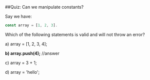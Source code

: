 ##Quiz: Can we manipulate constants?

Say we have:

```javascript
const array = [1, 2, 3].
```

Which of the following statements is valid and will not throw an error?

a) array = [1, 2, 3, 4];

**b) array.push(4);** //answer

c) array = 3 + 1;

d) array = 'hello';
